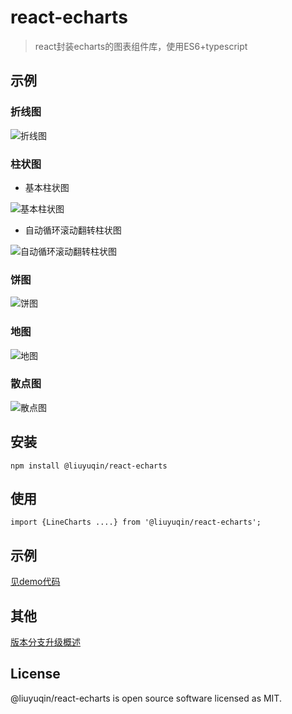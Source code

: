 # react-echarts

> react封装echarts的图表组件库，使用ES6+typescript

## 示例

### 折线图

![折线图](https://github.com/liuyuqin1991/react-for-echarts/blob/master/md-images/line.png)

### 柱状图

* 基本柱状图

![基本柱状图](https://github.com/liuyuqin1991/react-for-echarts/blob/master/md-images/bar.png)

* 自动循环滚动翻转柱状图

![自动循环滚动翻转柱状图](https://github.com/liuyuqin1991/react-echarts/blob/master/md-images/bar-rolling.gif)

### 饼图

![饼图](https://github.com/liuyuqin1991/react-for-echarts/blob/master/md-images/pie.png)

### 地图

![地图](https://github.com/liuyuqin1991/react-for-echarts/blob/master/md-images/map.png)

### 散点图

![散点图](https://github.com/liuyuqin1991/react-for-echarts/blob/master/md-images/scatter.png)


## 安装

`npm install @liuyuqin/react-echarts`

## 使用

`import {LineCharts ....} from '@liuyuqin/react-echarts';`

## 示例

[见demo代码](https://github.com/liuyuqin1991/react-for-echarts/blob/master/src/demos/index.tsx)


## 其他

[版本分支升级概述](https://github.com/liuyuqin1991/react-for-echarts/blob/master/CHANGELOG.md)

## License

@liuyuqin/react-echarts is open source software licensed as MIT.

